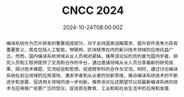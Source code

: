 ---
title: CNCC 2024

event: CNCC 2024
event_url: https://ccf.org.cn/cncc2024

location: 园明新园，横店
address:
  street: 圆明路333号
  city: 东阳市
  region: 浙江省
  postcode: '322100'
  country: 中国

summary: 编译系统前沿技术与应用.
abstract: '编译系统作为芯片研发的重要组成部分，对于支持国家战略需求、提升软件竞争力具有重要意义，其在包括人工智能、物联网、区块链等在内的新兴技术领域的应用日益广泛。然而，国内编译系统领域从业人员相对紧缺。推荐该论坛的目的是为国内学者、研究人员和工程师提供了交流和合作的平台，通过邀请领域从业人员分享最新的研究成果、探讨技术难题、交流经验和思想，促进跨学科的合作与交流。同时，通过讨论编译系统在前沿领域的应用落地，激发学者和从业者的创新思维，推动编译系统技术的不断进步和发展，促进相关领域的进一步创新。推荐该论坛还期望可以将最新编译系统的技术与应用推广给更广泛的受众，促进其在教育、工业和和社会生活中的应用和发展.'

# Talk start and end times.
#   End time can optionally be hidden by prefixing the line with `#`.
date: '2024-10-24T08:00:00Z'
date_end: '2024-10-26T18:00:00Z'
all_day: false

# Schedule page publish date (NOT talk date).
publishDate: '2017-01-01T00:00:00Z'

authors: []
tags: []

# Is this a featured talk? (true/false)
featured: false

image:
  caption: 'Image credit: [**CNCC 2024**](https://ccf.org.cn/cncc2024/schedule_d_4022)'
  focal_point: Right

url_code: ''
url_pdf: ''
url_slides: ''
url_video: ''

# Markdown Slides (optional).
#   Associate this talk with Markdown slides.
#   Simply enter your slide deck's filename without extension.
#   E.g. `slides = "example-slides"` references `content/slides/example-slides.md`.
#   Otherwise, set `slides = ""`.
slides:

# Projects (optional).
#   Associate this post with one or more of your projects.
#   Simply enter your project's folder or file name without extension.
#   E.g. `projects = ["internal-project"]` references `content/project/deep-learning/index.md`.
#   Otherwise, set `projects = []`.
projects:
---